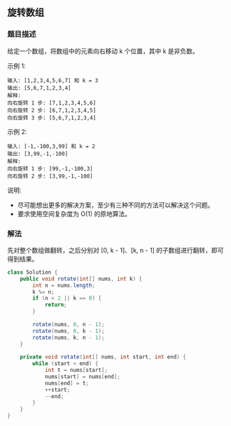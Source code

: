 ## 旋转数组
### 题目描述

给定一个数组，将数组中的元素向右移动 k 个位置，其中 k 是非负数。

示例 1:
```
输入: [1,2,3,4,5,6,7] 和 k = 3
输出: [5,6,7,1,2,3,4]
解释:
向右旋转 1 步: [7,1,2,3,4,5,6]
向右旋转 2 步: [6,7,1,2,3,4,5]
向右旋转 3 步: [5,6,7,1,2,3,4]
```

示例 2:
```
输入: [-1,-100,3,99] 和 k = 2
输出: [3,99,-1,-100]
解释: 
向右旋转 1 步: [99,-1,-100,3]
向右旋转 2 步: [3,99,-1,-100]
```

说明:

- 尽可能想出更多的解决方案，至少有三种不同的方法可以解决这个问题。
- 要求使用空间复杂度为 O(1) 的原地算法。   

### 解法
先对整个数组做翻转，之后分别对 [0, k - 1]、[k, n - 1] 的子数组进行翻转，即可得到结果。

```java
class Solution {
    public void rotate(int[] nums, int k) {
        int n = nums.length;
        k %= n;
        if (n < 2 || k == 0) {
            return;
        }
        
        rotate(nums, 0, n - 1);
        rotate(nums, 0, k - 1);
        rotate(nums, k, n - 1);
    }
    
    private void rotate(int[] nums, int start, int end) {
        while (start < end) {
            int t = nums[start];
            nums[start] = nums[end];
            nums[end] = t;
            ++start;
            --end;
        }
    }
}
```